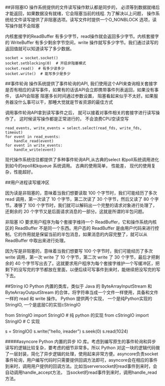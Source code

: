 ##非阻塞IO
操作系统提供的文件读写操作默认都是同步的， 必须等到数据就绪后才能返回，如果数据没有就绪，它会阻塞当前的线程.
为了解决以上问题， 操作系统给文件读写提供了非阻塞选项。读写文件时提供一个O_NONBLOCK 选项，读写操作就不会阻塞

内核套接字的ReadBuffer 有多少字节，read操作就会返回多少字节。内核套接字的 WriteBuffer 有多少剩余字节空间，write 操作就写多少字节。我们通过读写的返回值就可以知道读写了多少数据。



```
socket = socket.socket()
socket.setblocking(0)  # 开启非阻塞模式
socket.read()  # 有多少读多少
socket.write()  # 能写多少是多少
```


##事件轮询
操作系统提供了事件轮询的API, 我们使用这个API来查询相关套接字是否有相应的读写事件，如果有的话该API会立即携带事件列表返回，如果没有事件， 该API会阻塞
阻塞多长时间通过参数设置， 阻塞看起来似乎不太好。如果服务器没什么事可以干，那睡大觉就是节省资源的最佳方式

调用事件轮询API拿到读写事件之后， 就可以接着对事件相关的套接字进行读写操作了， 这时候读写操作都是正常进行的， 不会浪费CPU空读空写

```
read_events, write_events = select.select(read_fds, write_fds, timeout)
for event in read_events:
    handle_read(event)
for event in write_events:
    handle_write(event)

```

现代操作系统往往都提供了多种事件轮询API,从古典的select 和poll系统调用进化到如今的epoll和kqueue 系统调用。 古典的使用简单， 性能差， 现代的使用复杂，性能超好。


##用户进程读写缓冲区

因为读是非阻塞的，意味着当我们想要读取 100 个字节时，我们可能经历了多次 read 调用，第一次读了 10 个字节，第二次读了 30 个字节，然后又读了 80 个字节。凑够了 100 个字节时，我们就可以解码出一个完整的请求对象进行处理了，还剩余的 20 个字节又是后面请求消息的一部分。这就是所谓的半包问题。

非阻塞 IO 要求用户程序为每个套接字维持一个 ReadBuffer，它和操作系统内核区的 ReadBuffer 不是同一个东西。用户态的 ReadBuffer 是由用户代码来进行控制。它的作用就是保留当前的半包消息，如果消息的内容完整了，就可以从 ReadBuffer 中取出来进行处理。

因为写是非阻塞的，意味着当我们想要写 100 个字节时，我们可能经历了多次 write 调用，第一次 write 了 10 个字节，第二次 write 了 30 个字节，最后才把剩余的 40 个字节写出去了。这就要求用户程序为每个套接字维护一个写缓冲区，把剩下的没写完的字节都放在里面，以便后续可写事件到来时，能继续把没写完的写下去。


##String IO
Python 内置的类库，类似于 Java 的 ByteArrayInputStream 和 ByteArrayOutputStream 的合体，将字符串当成一个文件一样使用，具备和文件一样的 read 和 write 操作。
Python 提供两个实现， 一个是纯Python实现的StringIO, 一个是底层C的实现cStringIO

from StringIO import StringIO  # 纯 python 的实现
from cStringIO import StringIO  # C 实现

s = StringIO()
s.write("hello, ireader")
s.seek(0)
s.read(1024)

#####asyncore
Python 内置的异步 IO 库。考虑到编写原生的事件轮询和异步读写的逻辑比较复杂，要考虑的细节非常多。所以 Python 对这一块的逻辑代码做了一层封装，简化了异步逻辑的处理，使用起来非常方便。asyncore负责socket事件轮询，用户编写代码时只需要提供回调方法即可，asyncore会在相应的事件到来时，调用用户提供的回调方法。比如当serversocket的read事件到来时，会自动调用handle_accept方法， 当socket的read事件到来时，调用handle_read方法。



